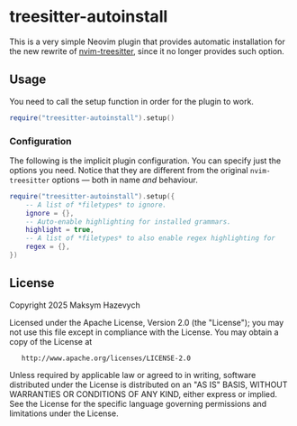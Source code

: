 # treesitter-autoinstall

This is a very simple Neovim plugin that provides automatic installation for
the new rewrite of [nvim-treesitter][nvim-treesitter], since it no longer
provides such option.

[nvim-treesitter]: https://github.com/nvim-treesitter/nvim-treesitter/tree/main

## Usage

You need to call the setup function in order for the plugin to work.

```lua
require("treesitter-autoinstall").setup()
```

### Configuration

The following is the implicit plugin configuration. You can specify just the
options you need. Notice that they are different from the original
`nvim-treesitter` options — both in name *and* behaviour.

```lua
require("treesitter-autoinstall").setup({
    -- A list of *filetypes* to ignore.
	ignore = {},
    -- Auto-enable highlighting for installed grammars.
	highlight = true,
    -- A list of *filetypes* to also enable regex highlighting for
	regex = {},
})
```

## License

   Copyright 2025 Maksym Hazevych

   Licensed under the Apache License, Version 2.0 (the "License");
   you may not use this file except in compliance with the License.
   You may obtain a copy of the License at

       http://www.apache.org/licenses/LICENSE-2.0

   Unless required by applicable law or agreed to in writing, software
   distributed under the License is distributed on an "AS IS" BASIS,
   WITHOUT WARRANTIES OR CONDITIONS OF ANY KIND, either express or implied.
   See the License for the specific language governing permissions and
   limitations under the License.

